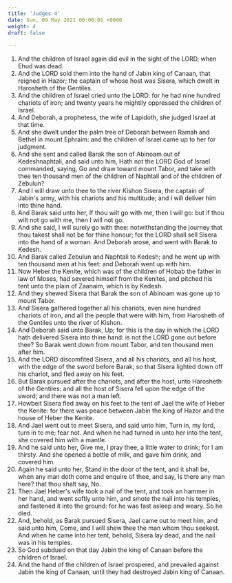 ```yaml
---
title: 'Judges 4'
date: Sun, 09 May 2021 00:00:01 +0000
weight: 4
draft: false
  
---
```


1. And the children of Israel again did evil in the sight of the LORD, when Ehud was dead.
2. And the LORD sold them into the hand of Jabin king of Canaan, that reigned in Hazor; the captain of whose host was Sisera, which dwelt in Harosheth of the Gentiles.
3. And the children of Israel cried unto the LORD: for he had nine hundred chariots of iron; and twenty years he mightily oppressed the children of Israel.
4. And Deborah, a prophetess, the wife of Lapidoth, she judged Israel at that time.
5. And she dwelt under the palm tree of Deborah between Ramah and Bethel in mount Ephraim: and the children of Israel came up to her for judgment.
6. And she sent and called Barak the son of Abinoam out of Kedeshnaphtali, and said unto him, Hath not the LORD God of Israel commanded, saying, Go and draw toward mount Tabor, and take with thee ten thousand men of the children of Naphtali and of the children of Zebulun?
7. And I will draw unto thee to the river Kishon Sisera, the captain of Jabin's army, with his chariots and his multitude; and I will deliver him into thine hand.
8. And Barak said unto her, If thou wilt go with me, then I will go: but if thou wilt not go with me, then I will not go.
9. And she said, I will surely go with thee: notwithstanding the journey that thou takest shall not be for thine honour; for the LORD shall sell Sisera into the hand of a woman. And Deborah arose, and went with Barak to Kedesh.
10. And Barak called Zebulun and Naphtali to Kedesh; and he went up with ten thousand men at his feet: and Deborah went up with him.
11. Now Heber the Kenite, which was of the children of Hobab the father in law of Moses, had severed himself from the Kenites, and pitched his tent unto the plain of Zaanaim, which is by Kedesh.
12. And they shewed Sisera that Barak the son of Abinoam was gone up to mount Tabor.
13. And Sisera gathered together all his chariots, even nine hundred chariots of iron, and all the people that were with him, from Harosheth of the Gentiles unto the river of Kishon.
14. And Deborah said unto Barak, Up; for this is the day in which the LORD hath delivered Sisera into thine hand: is not the LORD gone out before thee? So Barak went down from mount Tabor, and ten thousand men after him.
15. And the LORD discomfited Sisera, and all his chariots, and all his host, with the edge of the sword before Barak; so that Sisera lighted down off his chariot, and fled away on his feet.
16. But Barak pursued after the chariots, and after the host, unto Harosheth of the Gentiles: and all the host of Sisera fell upon the edge of the sword; and there was not a man left.
17. Howbeit Sisera fled away on his feet to the tent of Jael the wife of Heber the Kenite: for there was peace between Jabin the king of Hazor and the house of Heber the Kenite.
18. And Jael went out to meet Sisera, and said unto him, Turn in, my lord, turn in to me; fear not. And when he had turned in unto her into the tent, she covered him with a mantle.
19. And he said unto her, Give me, I pray thee, a little water to drink; for I am thirsty. And she opened a bottle of milk, and gave him drink, and covered him.
20. Again he said unto her, Stand in the door of the tent, and it shall be, when any man doth come and enquire of thee, and say, Is there any man here? that thou shalt say, No.
21. Then Jael Heber's wife took a nail of the tent, and took an hammer in her hand, and went softly unto him, and smote the nail into his temples, and fastened it into the ground: for he was fast asleep and weary. So he died.
22. And, behold, as Barak pursued Sisera, Jael came out to meet him, and said unto him, Come, and I will shew thee the man whom thou seekest. And when he came into her tent, behold, Sisera lay dead, and the nail was in his temples.
23. So God subdued on that day Jabin the king of Canaan before the children of Israel.
24. And the hand of the children of Israel prospered, and prevailed against Jabin the king of Canaan, until they had destroyed Jabin king of Canaan.
